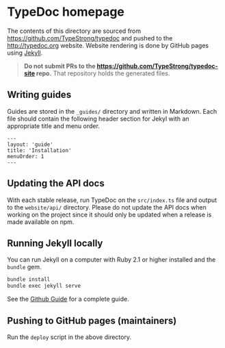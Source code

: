 # TypeDoc homepage
The contents of this directory are sourced from https://github.com/TypeStrong/typedoc and pushed to the http://typedoc.org website. Website rendering is done by GitHub pages using [Jekyll](https://jekyllrb.com/).

> **Do not submit PRs to the https://github.com/TypeStrong/typedoc-site repo.**
> That repository holds the generated files.

## Writing guides
Guides are stored in the `_guides/` directory and written in Markdown. Each file should contain the following header section for Jekyl with an appropriate title and menu order.

```
---
layout: 'guide'
title: 'Installation'
menuOrder: 1
---
```

## Updating the API docs
With each stable release, run TypeDoc on the `src/index.ts` file and output to the `website/api/` directory.
Please do not update the API docs when working on the project since it should only be updated when a release
is made available on npm.

## Running Jekyll locally
You can run Jekyll on a computer with Ruby 2.1 or higher installed and the `bundle` gem.

```bash
bundle install
bundle exec jekyll serve
```

See the [Github Guide](https://help.github.com/articles/setting-up-your-github-pages-site-locally-with-jekyll/)
for a complete guide.

## Pushing to GitHub pages (maintainers)
Run the `deploy` script in the above directory.
